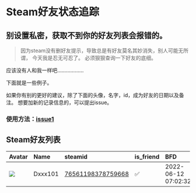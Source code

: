 # Steam好友状态追踪
## 别设置私密，获取不到你的好友列表会报错的。

> 因为steam没有删好友提示，导致总是有好友莫名其妙消失，别人可能无所谓，
> 今天我是忍无可忍了。 必须狠狠查询一下好友的底细。

应该没有人和我一样吧………………

下面就是一些例子。

如果你有别的更好的建议，除了下面的头像，名字，id，成为好友的日期以及备注。 想要加新的记录信息的，可以提出issue。

### 使用方法：[issue1](https://github.com/systemannounce/SteamFriends/issues/1)


## Steam好友列表
| Avatar                                                                            | Name    | steamid                                                                     | is_friend   | BFD                 | removed_time   | Remark   |
|:----------------------------------------------------------------------------------|:--------|:----------------------------------------------------------------------------|:------------|:--------------------|:---------------|:---------|
| ![](https://avatars.steamstatic.com/f2eca8d585fdc2d0d5e7abd8c22437506a89642c.jpg) | Dxxx101 | [76561198378759668](https://steamcommunity.com/profiles/76561198378759668/) | ✅           | 2022-06-12 07:02:32 |                |          |